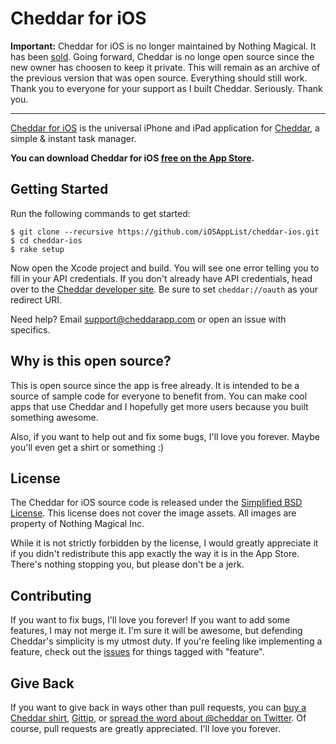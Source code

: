 # Cheddar for iOS

**Important:** Cheddar for iOS is no longer maintained by Nothing Magical. It has been [sold](http://sam.roon.io/parting-ways-with-cheddar). Going forward, Cheddar is no longe open source since the new owner has choosen to keep it private. This will remain as an archive of the previous version that was open source. Everything should still work. Thank you to everyone for your support as I built Cheddar. Seriously. Thank you.

---

[Cheddar for iOS](http://cheddarapp.com/apps) is the universal iPhone and iPad application for [Cheddar](http://cheddarapp.com), a simple & instant task manager.

**You can download Cheddar for iOS [free on the App Store](http://itunes.apple.com/app/id524382948?partnerId=30&siteID=gCug0Bwa2R0).**


## Getting Started

Run the following commands to get started:

    $ git clone --recursive https://github.com/iOSAppList/cheddar-ios.git
    $ cd cheddar-ios
    $ rake setup

Now open the Xcode project and build. You will see one error telling you to fill in your API credentials. If you don't already have API credentials, head over to the [Cheddar developer site](http://cheddarapp.com/developer). Be sure to set `cheddar://oauth` as your redirect URI.

Need help? Email <support@cheddarapp.com> or open an issue with specifics.


## Why is this open source?

This is open source since the app is free already. It is intended to be a source of sample code for everyone to benefit from. You can make cool apps that use Cheddar and I hopefully get more users because you built something awesome.

Also, if you want to help out and fix some bugs, I'll love you forever. Maybe you'll even get a shirt or something :)


## License

The Cheddar for iOS source code is released under the [Simplified BSD License](https://github.com/nothingmagical/cheddar-ios/blob/master/LICENSE). This license does not cover the image assets. All images are property of Nothing Magical Inc.

While it is not strictly forbidden by the license, I would greatly appreciate it if you didn't redistribute this app exactly the way it is in the App Store. There's nothing stopping you, but please don't be a jerk.


## Contributing

If you want to fix bugs, I'll love you forever! If you want to add some features, I may not merge it. I'm sure it will be awesome, but defending Cheddar's simplicity is my utmost duty. If you're feeling like implementing a feature, check out the [issues](https://github.com/nothingmagical/cheddar-ios/issues) for things tagged with "feature".


## Give Back

If you want to give back in ways other than pull requests, you can [buy a Cheddar shirt](http://cheddarapp.com/store), [Gittip](https://www.gittip.com/samsoffes/), or [spread the word about @cheddar on Twitter](http://twitter.com/cheddar). Of course, pull requests are greatly appreciated. I'll love you forever.
